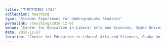 ```yaml
---
title: "生物学実験2 (TA)"
collection: teaching
type: "Student Experiment for Undergraduate Students"
permalink: /teaching/2016-12-07
venue: "Center for Education in Liberal Arts and Sciences, Osaka University"
date: 2016-12-07
location: "Center for Education in Liberal Arts and Sciences, Osaka University"
---
```


